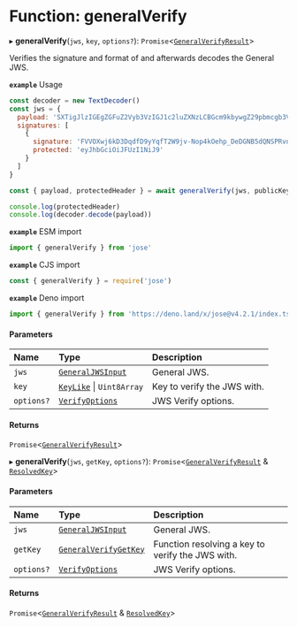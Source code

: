 # Function: generalVerify

▸ **generalVerify**(`jws`, `key`, `options?`): `Promise`<[`GeneralVerifyResult`](../interfaces/types.GeneralVerifyResult.md)\>

Verifies the signature and format of and afterwards decodes the General JWS.

**`example`** Usage
```js
const decoder = new TextDecoder()
const jws = {
  payload: 'SXTigJlzIGEgZGFuZ2Vyb3VzIGJ1c2luZXNzLCBGcm9kbywgZ29pbmcgb3V0IHlvdXIgZG9vci4',
  signatures: [
    {
      signature: 'FVVOXwj6kD3DqdfD9yYqfT2W9jv-Nop4kOehp_DeDGNB5dQNSPRvntBY6xH3uxlCxE8na9d_kyhYOcanpDJ0EA',
      protected: 'eyJhbGciOiJFUzI1NiJ9'
    }
  ]
}

const { payload, protectedHeader } = await generalVerify(jws, publicKey)

console.log(protectedHeader)
console.log(decoder.decode(payload))
```

**`example`** ESM import
```js
import { generalVerify } from 'jose'
```

**`example`** CJS import
```js
const { generalVerify } = require('jose')
```

**`example`** Deno import
```js
import { generalVerify } from 'https://deno.land/x/jose@v4.2.1/index.ts'
```

#### Parameters

| Name | Type | Description |
| :------ | :------ | :------ |
| `jws` | [`GeneralJWSInput`](../interfaces/types.GeneralJWSInput.md) | General JWS. |
| `key` | [`KeyLike`](../types/types.KeyLike.md) \| `Uint8Array` | Key to verify the JWS with. |
| `options?` | [`VerifyOptions`](../interfaces/types.VerifyOptions.md) | JWS Verify options. |

#### Returns

`Promise`<[`GeneralVerifyResult`](../interfaces/types.GeneralVerifyResult.md)\>

▸ **generalVerify**(`jws`, `getKey`, `options?`): `Promise`<[`GeneralVerifyResult`](../interfaces/types.GeneralVerifyResult.md) & [`ResolvedKey`](../interfaces/types.ResolvedKey.md)\>

#### Parameters

| Name | Type | Description |
| :------ | :------ | :------ |
| `jws` | [`GeneralJWSInput`](../interfaces/types.GeneralJWSInput.md) | General JWS. |
| `getKey` | [`GeneralVerifyGetKey`](../interfaces/jws_general_verify.GeneralVerifyGetKey.md) | Function resolving a key to verify the JWS with. |
| `options?` | [`VerifyOptions`](../interfaces/types.VerifyOptions.md) | JWS Verify options. |

#### Returns

`Promise`<[`GeneralVerifyResult`](../interfaces/types.GeneralVerifyResult.md) & [`ResolvedKey`](../interfaces/types.ResolvedKey.md)\>

